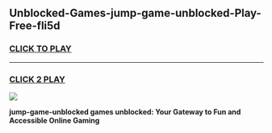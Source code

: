 
## Unblocked-Games-jump-game-unblocked-Play-Free-fli5d
<h3>
<a href="https://premium76.site?title=jump-game-unblocked&ref=20A">CLICK TO PLAY</a></h3>
<hr>

<h3>
<a href="https://premium76.site?title=jump-game-unblocked&ref=20A">CLICK 2 PLAY</a>
  
</h3>

<a href="https://premium76.site?title=jump-game-unblocked&ref=20A"><img src="https://clearcache.store/games.png"></a>


**jump-game-unblocked games unblocked: Your Gateway to Fun and Accessible Online Gaming**
